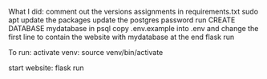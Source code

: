 What I did:
comment out the versions assignments in requirements.txt
sudo apt update the packages
update the postgres password
run CREATE DATABASE mydatabase in psql
copy .env.example into .env and change the first line to contain the website with mydatabase at the end
flask run


To run:
activate venv:
source venv/bin/activate

start website:
flask run
